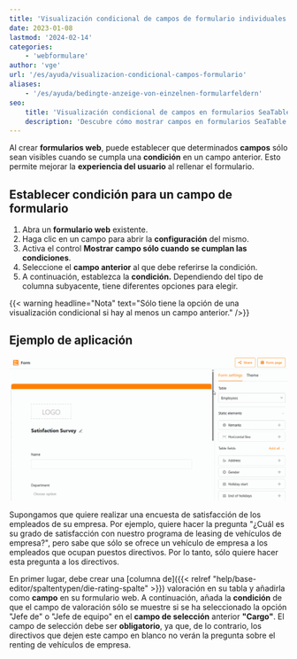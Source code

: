 ```yaml
---
title: 'Visualización condicional de campos de formulario individuales'
date: 2023-01-08
lastmod: '2024-02-14'
categories:
    - 'webformulare'
author: 'vge'
url: '/es/ayuda/visualizacion-condicional-campos-formulario'
aliases:
    - '/es/ayuda/bedingte-anzeige-von-einzelnen-formularfeldern'
seo:
    title: 'Visualización condicional de campos en formularios SeaTable: cómo configurarlo'
    description: 'Descubre cómo mostrar campos en formularios SeaTable solo cuando se cumple una condición, personalizando experiencias y optimizando la recogida de datos.'
---
```


Al crear **formularios web**, puede establecer que determinados **campos** sólo sean visibles cuando se cumpla una **condición** en un campo anterior. Esto permite mejorar la **experiencia del usuario** al rellenar el formulario.

## Establecer condición para un campo de formulario

1. Abra un **formulario web** existente.
2. Haga clic en un campo para abrir la **configuración** del mismo.
3. Activa el control **Mostrar campo sólo cuando se cumplan las condiciones**.
4. Seleccione el **campo anterior** al que debe referirse la condición.
5. A continuación, establezca la **condición.** Dependiendo del tipo de columna subyacente, tiene diferentes opciones para elegir.

{{< warning  headline="Nota"  text="Sólo tiene la opción de una visualización condicional si hay al menos un campo anterior." />}}

## Ejemplo de aplicación

![Visualización condicional de campos en formularios web](images/Bedingte-Anzeige-von-Feldern-in-Webformularen.gif)

Supongamos que quiere realizar una encuesta de satisfacción de los empleados de su empresa. Por ejemplo, quiere hacer la pregunta "¿Cuál es su grado de satisfacción con nuestro programa de leasing de vehículos de empresa?", pero sabe que sólo se ofrece un vehículo de empresa a los empleados que ocupan puestos directivos. Por lo tanto, sólo quiere hacer esta pregunta a los directivos.

En primer lugar, debe crear una [columna de]({{< relref "help/base-editor/spaltentypen/die-rating-spalte" >}}) valoración en su tabla y añadirla como **campo** en su formulario web. A continuación, añada la **condición** de que el campo de valoración sólo se muestre si se ha seleccionado la opción "Jefe de" o "Jefe de equipo" en el **campo de selección** anterior **"Cargo"**. El campo de selección debe ser **obligatorio**, ya que, de lo contrario, los directivos que dejen este campo en blanco no verán la pregunta sobre el renting de vehículos de empresa.
